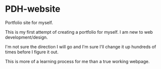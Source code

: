 # PDH-website
Portfolio site for myself. 

This is my first attempt of creating a portfolio for myself. I am new to web development/design. 

I'm not sure the direction I will go and I'm sure I'll change it up hundreds of times before I figure it out. 

This is more of a learning process for me than a true working webpage.
